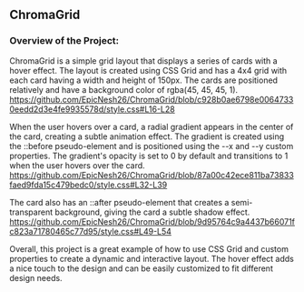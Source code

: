 ## ChromaGrid

### Overview of the Project: 
ChromaGrid is a simple grid layout that displays a series of cards with a hover effect. The layout is created using CSS Grid and has a 4x4 grid with each card having a width and height of 150px. The cards are positioned relatively and have a background color of rgba(45, 45, 45, 1). <br>
https://github.com/EpicNesh26/ChromaGrid/blob/c928b0ae6798e00647330eedd2d3e4fe9935578d/style.css#L16-L28

When the user hovers over a card, a radial gradient appears in the center of the card, creating a subtle animation effect. The gradient is created using the ::before pseudo-element and is positioned using the --x and --y custom properties. The gradient's opacity is set to 0 by default and transitions to 1 when the user hovers over the card. <br>
https://github.com/EpicNesh26/ChromaGrid/blob/87a00c42ece811ba73833faed9fda15c479bedc0/style.css#L32-L39

The card also has an ::after pseudo-element that creates a semi-transparent background, giving the card a subtle shadow effect.
<br>
https://github.com/EpicNesh26/ChromaGrid/blob/9d95764c9a4437b66071fc823a71780465c77d95/style.css#L49-L54

Overall, this project is a great example of how to use CSS Grid and custom properties to create a dynamic and interactive layout. The hover effect adds a nice touch to the design and can be easily customized to fit different design needs.
